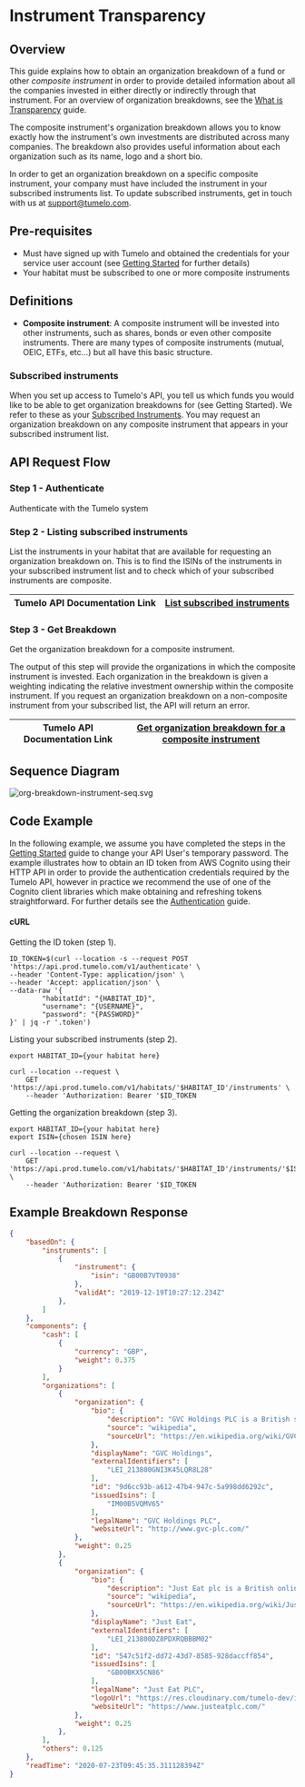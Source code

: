 # Instrument Transparency

## Overview

This guide explains how to obtain an organization breakdown of a fund or other *composite instrument* in order to provide detailed information about all the companies invested in either directly or indirectly through that instrument. For an overview of organization breakdowns, see the [What is Transparency](../What_is_Transparency/README.md) guide.

The composite instrument's organization breakdown allows you to know exactly how the instrument's own investments are distributed across many companies. The breakdown also provides useful information about each organization such as its name, logo and a short bio.

In order to get an organization breakdown on a specific composite instrument, your company must have included the instrument in your subscribed instruments list. To update subscribed instruments, get in touch with us at [support@tumelo.com](mailto:support@tumelo.com).

## Pre-requisites

* Must have signed up with Tumelo and obtained the credentials for your service user account (see [Getting Started](../Getting_Started/README.md) for further details)
* Your habitat must be subscribed to one or more composite instruments

## Definitions

* **Composite instrument**: A composite instrument will be invested into other instruments, such as shares, bonds or even other composite instruments. There are many types of composite instruments (mutual, OEIC, ETFs, etc…) but all have this basic structure.

### Subscribed instruments

When you set up access to Tumelo's API, you tell us which funds you would like to be able to get organization breakdowns for (see Getting Started). We refer to these as your [Subscribed Instruments](https://docs.tumelo.com/#section/Subscribed-Instruments). You may request an organization breakdown on any composite instrument that appears in your subscribed instrument list.

## API Request Flow

### Step 1 - Authenticate

Authenticate with the Tumelo system

### Step 2 - Listing subscribed instruments

List the instruments in your habitat that are available for requesting an organization breakdown on. This is to find the ISINs of the instruments in your subscribed instrument list and to check which of your subscribed instruments are composite. 

| Tumelo API Documentation Link | [List subscribed instruments](https://docs.tumelo.com/#section/Subscribed-Instruments) |
|-------------------------------|----------------------------------------------------------------------------------------|

### Step 3 - Get Breakdown

Get the organization breakdown for a composite instrument.

The output of this step will provide the organizations in which the composite instrument is invested.  Each organization in the breakdown is given a weighting indicating the relative investment ownership within the composite instrument. If you request an organization breakdown on a non-composite instrument from your subscribed list, the API will return an error.

| Tumelo API Documentation Link | [Get organization breakdown for a composite instrument](https://docs.tumelo.com/#operation/getOrganizationBreakdownByIsinInHabitat) |
|-------------------------------|-------------------------------------------------------------------------------------------------------------------------------------|

## Sequence Diagram

![org-breakdown-instrument-seq.svg](./sequence.svg)

## Code Example

In the following example, we assume you have completed the steps in the [Getting Started](../Getting_Started/README.md) guide to change your API User's temporary password. The example illustrates how to obtain an ID token from AWS Cognito using their HTTP API in order to provide the authentication credentials required by the Tumelo API, however in practice we recommend the use of one of the Cognito client libraries which make obtaining and refreshing tokens straightforward. For further details see the [Authentication](../Authentication/README.md) guide.

#### cURL

Getting the ID token (step 1).

```shell
ID_TOKEN=$(curl --location -s --request POST 'https://api.prod.tumelo.com/v1/authenticate' \
--header 'Content-Type: application/json' \
--header 'Accept: application/json' \
--data-raw '{
        "habitatId": "{HABITAT_ID}",
        "username": "{USERNAME}",
        "password": "{PASSWORD}"
}' | jq -r '.token')
```

Listing your subscribed instruments (step 2).

```shell
export HABITAT_ID={your habitat here}

curl --location --request \
	GET 'https://api.prod.tumelo.com/v1/habitats/'$HABITAT_ID'/instruments' \
    --header 'Authorization: Bearer '$ID_TOKEN
```

Getting the organization breakdown (step 3).

```shell
export HABITAT_ID={your habitat here}
export ISIN={chosen ISIN here}

curl --location --request \
	GET 'https://api.prod.tumelo.com/v1/habitats/'$HABITAT_ID'/instruments/'$ISIN'/organizationBreakdown' \
    --header 'Authorization: Bearer '$ID_TOKEN
```

## Example Breakdown Response

```json
{
    "basedOn": {
        "instruments": [
            {
                "instrument": {
                    "isin": "GB00B7VT0938"
                },
                "validAt": "2019-12-19T10:27:12.234Z"
            },
        ]
    },
    "components": {
        "cash": [
            {
                "currency": "GBP",
                "weight": 0.375
            }
        ],
        "organizations": [
            {
                "organization": {
                    "bio": {
                        "description": "GVC Holdings PLC is a British sports betting and gambling company. It is listed on the London Stock Exchange and is a constituent of the FTSE 250 Index.",
                        "source": "wikipedia",
                        "sourceUrl": "https://en.wikipedia.org/wiki/GVC_Holdings"
                    },
                    "displayName": "GVC Holdings",
                    "externalIdentifiers": [
                        "LEI_213800GNI3K45LQR8L28"
                    ],
                    "id": "9d6cc93b-a612-47b4-947c-5a998dd6292c",
                    "issuedIsins": [
                        "IM00B5VQMV65"
                    ],
                    "legalName": "GVC Holdings PLC",
                    "websiteUrl": "http://www.gvc-plc.com/"
                },
                "weight": 0.25
            },
            {
                "organization": {
                    "bio": {
                        "description": "Just Eat plc is a British online food order and delivery service. It acts as an intermediary between independent take-out food outlets and customers. ",
                        "source": "wikipedia",
                        "sourceUrl": "https://en.wikipedia.org/wiki/Just_Eat"
                    },
                    "displayName": "Just Eat",
                    "externalIdentifiers": [
                        "LEI_213800DZ8PDXRQBBBM02"
                    ],
                    "id": "547c51f2-dd72-43d7-8585-928daccff854",
                    "issuedIsins": [
                        "GB00BKX5CN86"
                    ],
                    "legalName": "Just Eat PLC",
                    "logoUrl": "https://res.cloudinary.com/tumelo-dev/image/upload/w_128,h_128,c_fit/v1580298377/px0rajkfri1szyedlg1v.png",
                    "websiteUrl": "https://www.justeatplc.com/"
                },
                "weight": 0.25
            },
        ],
        "others": 0.125
    },
    "readTime": "2020-07-23T09:45:35.311128394Z"
}
```
